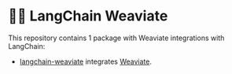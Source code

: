# 🦜️🔗 LangChain Weaviate

This repository contains 1 package with Weaviate integrations with LangChain:

- [langchain-weaviate](https://pypi.org/project/langchain-weaviate/) integrates [Weaviate](https://weaviate.io/).
